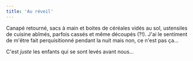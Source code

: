 ```yaml
---
title: 'Au réveil'
---
```


Canapé retourné, sacs à main et boites de céréales vidés au sol, ustensiles de
cuisine abîmés, parfois cassés et même découpés (?!). J'ai le sentiment de
m'être fait perquisitionné pendant la nuit mais non, ce n'est pas ça…

C'est _juste_ les enfants qui se sont levés avant nous…
